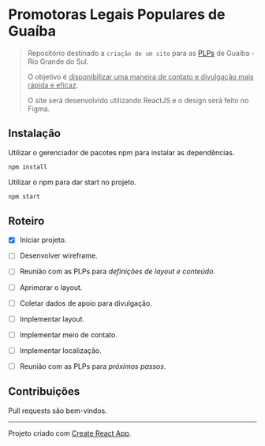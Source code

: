 # Promotoras Legais Populares de Guaíba

> Repositório destinado a `criação de um site` para as [PLPs](http://themis.org.br/fazemos/promotoras-legais-populares/) de Guaíba - Rio Grande do Sul.
>
> O objetivo é <ins>disponibilizar uma maneira de contato e divulgação mais rápida e eficaz</ins>.
>
> O site será desenvolvido utilizando ReactJS e o design será feito no Figma.


## Instalação

Utilizar o gerenciador de pacotes npm para instalar as dependências.

```bash
npm install 
```

Utilizar o npm para dar start no projeto.

```bash
npm start 
```

## Roteiro

- [x] Iniciar projeto.
- [ ] Desenvolver wireframe.
- [ ] Reunião com as PLPs para _definições de layout e conteúdo_. 
- [ ] Aprimorar o layout.
- [ ] Coletar dados de apoio para divulgação.
- [ ] Implementar layout.
- [ ] Implementar meio de contato.
- [ ] Implementar localização.
- [ ] Reunião com as PLPs para _próximos passos_.


## Contribuições

Pull requests são bem-vindos.

---

Projeto criado com [Create React App](https://github.com/facebook/create-react-app).
